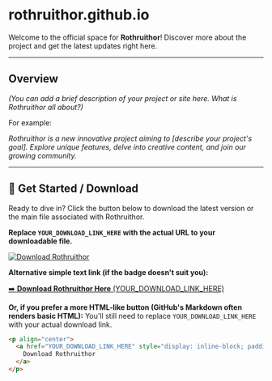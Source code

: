 # rothruithor.github.io

Welcome to the official space for **Rothruithor**! Discover more about the project and get the latest updates right here.

---

## Overview

*(You can add a brief description of your project or site here. What is Rothruithor all about?)*

For example:

*Rothruithor is a new innovative project aiming to [describe your project's goal]. Explore unique features, delve into creative content, and join our growing community.*

---

## 🚀 Get Started / Download

Ready to dive in? Click the button below to download the latest version or the main file associated with Rothruithor.

**Replace `YOUR_DOWNLOAD_LINK_HERE` with the actual URL to your downloadable file.**

[![Download Rothruithor](https://img.shields.io/badge/Download-Now-brightgreen?style=for-the-badge&logo=download)](YOUR_DOWNLOAD_LINK_HERE)

**Alternative simple text link (if the badge doesn't suit you):**

[➡️ **Download Rothruithor Here** (YOUR_DOWNLOAD_LINK_HERE)](YOUR_DOWNLOAD_LINK_HERE)

**Or, if you prefer a more HTML-like button (GitHub's Markdown often renders basic HTML):**
You'll still need to replace `YOUR_DOWNLOAD_LINK_HERE` with your actual download link.

```html
<p align="center">
  <a href="YOUR_DOWNLOAD_LINK_HERE" style="display: inline-block; padding: 12px 25px; background-color: #28a745; color: white; text-decoration: none; font-weight: bold; border-radius: 5px; font-size: 1.1em; box-shadow: 0px 3px 6px rgba(0,0,0,0.2);">
    Download Rothruithor
  </a>
</p>
